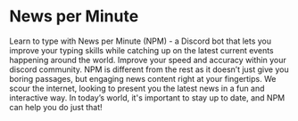 # News per Minute

Learn to type with News per Minute (NPM) - a Discord bot that lets you improve your typing skills while catching up on the latest current events happening around the world. Improve your speed and accuracy within your discord community. NPM is different from the rest as it doesn’t just give you boring passages, but engaging news content right at your fingertips. We scour the internet, looking to present you the latest news in a fun and interactive way. In today’s world, it's important to stay up to date, and NPM can help you do just that!
